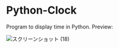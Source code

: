 # Python-Clock
Program to display time in Python.
Preview:

![スクリーンショット (18)](https://user-images.githubusercontent.com/101379299/215242690-4545d46f-a1a3-42be-afcf-2743b6107369.png)
